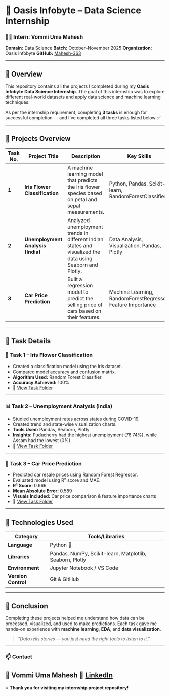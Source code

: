 # 🌟 Oasis Infobyte – Data Science Internship

### 👨‍💻 Intern: Vommi Uma Mahesh  
**Domain:** Data Science 
**Batch:** October–November 2025 
**Organization:** Oasis Infobyte 
**GitHub:** [Mahesh-363](https://github.com/Mahesh-363)

---

## 📘 Overview
This repository contains all the projects I completed during my **Oasis Infobyte Data Science Internship**. 
The goal of this internship was to explore different real-world datasets and apply data science and machine learning techniques.

As per the internship requirement, completing **3 tasks** is enough for successful completion — and I’ve completed all three tasks listed below ✅

---

## 📂 Projects Overview

| Task No. | Project Title | Description | Key Skills |
|-----------|----------------|--------------|-------------|
| **1** | **Iris Flower Classification** | A machine learning model that predicts the Iris flower species based on petal and sepal measurements. | Python, Pandas, Scikit-learn, RandomForestClassifier |
| **2** | **Unemployment Analysis (India)** | Analyzed unemployment trends in different Indian states and visualized the data using Seaborn and Plotly. | Data Analysis, Visualization, Pandas, Plotly |
| **3** | **Car Price Prediction** | Built a regression model to predict the selling price of cars based on their features. | Machine Learning, RandomForestRegressor, Feature Importance |

---

## 🧩 Task Details

### 🧠 **Task 1 – Iris Flower Classification**
- Created a classification model using the Iris dataset.
- Compared model accuracy and confusion matrix.
- **Algorithm Used:** Random Forest Classifier 
- **Accuracy Achieved:** 100% 
- 📁 [View Task Folder](./Task1_Iris_Classification)

---

### 📊 **Task 2 – Unemployment Analysis (India)**
- Studied unemployment rates across states during COVID-19.
- Created trend and state-wise visualization charts.
- **Tools Used:** Pandas, Seaborn, Plotly 
- **Insights:** Puducherry had the highest unemployment (76.74%), while Assam had the lowest (0%). 
- 📁 [View Task Folder](./Task2_Unemployment_Analysis)

---

### 🚗 **Task 3 – Car Price Prediction**
- Predicted car resale prices using Random Forest Regressor.
- Evaluated model using R² score and MAE.
- **R² Score:** 0.966 
- **Mean Absolute Error:** 0.589 
- **Visuals Included:** Car price comparison & feature importance charts 
- 📁 [View Task Folder](./Task3_Car_Price_Prediction)

---

## 🧰 Technologies Used

| Category | Tools/Libraries |
|-----------|----------------|
| **Language** | Python 🐍 |
| **Libraries** | Pandas, NumPy, Scikit-learn, Matplotlib, Seaborn, Plotly |
| **Environment** | Jupyter Notebook / VS Code |
| **Version Control** | Git & GitHub |

---

## 🏁 Conclusion
Completing these projects helped me understand how data can be processed, visualized, and used to make predictions. 
Each task gave me hands-on experience with **machine learning**, **EDA**, and **data visualization**.

> *"Data tells stories — you just need the right tools to listen to it."* 

---

### 📫 Contact
📍 **Vommi Uma Mahesh**
🔗 [LinkedIn](linkedin.com/in/vommi-uma-mahesh-0b5195251)
---
⭐ **Thank you for visiting my internship project repository!**

